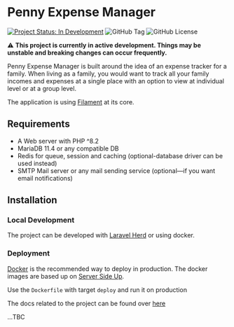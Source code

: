 # Penny Expense Manager

[![Project Status: In Development](https://img.shields.io/badge/Project%20Status-In%20Development-yellow.svg)](https://github.com/chinmaypurav/penny-expense-manager)
![GitHub Tag](https://img.shields.io/github/v/tag/chinmaypurav/penny-expense-manager)
![GitHub License](https://img.shields.io/github/license/chinmaypurav/penny-expense-manager)

⚠️ **This project is currently in active development. 
Things may be unstable and breaking changes can occur frequently.**

Penny Expense Manager is built around the idea of an expense tracker for a family.
When living as a family,
you would want
to track all your family incomes and expenses at a single place with an option
to view at individual level or at a group level.

The application is using [Filament](https://filamentphp.com/) at its core.

## Requirements

- A Web server with PHP ^8.2
- MariaDB 11.4 or any compatible DB
- Redis for queue, session and caching (optional-database driver can be used instead)
- SMTP Mail server or any mail sending service (optional—if you want email notifications)

## Installation

### Local Development

The project can be developed with [Laravel Herd](https://herd.laravel.com/) or using docker.


### Deployment

[Docker](https://docs.docker.com/get-docker/) is the recommended way to deploy in production.
The docker images are based up on [Server Side Up](https://serversideup.net/open-source/docker-php/docs).

Use the `Dockerfile` with target `deploy` and run it on production

The docs related to the project can be found over [here](https://chinmaypurav.github.io/penny-expense-manager/application-overview.html)

...TBC

